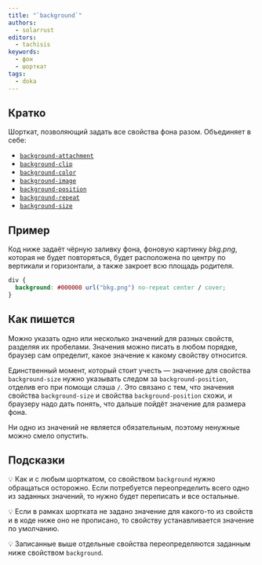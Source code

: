 ```yaml
---
title: "`background`"
authors:
  - solarrust
editors:
  - tachisis
keywords:
  - фон
  - шорткат
tags:
  - doka
---
```


## Кратко

Шорткат, позволяющий задать все свойства фона разом. Объединяет в себе:

- [`background-attachment`](/css/background-attachment/)
- [`background-clip`](/css/background-clip/)
- [`background-color`](/css/background-color/)
- [`background-image`](/css/background-image/)
- [`background-position`](/css/background-position/)
- [`background-repeat`](/css/background-repeat/)
- [`background-size`](/css/background-size/)

## Пример

Код ниже задаёт чёрную заливку фона, фоновую картинку _bkg.png_, которая не будет повторяться, будет расположена по центру по вертикали и горизонтали, а также закроет всю площадь родителя.

```css
div {
  background: #000000 url("bkg.png") no-repeat center / cover;
}
```

## Как пишется

Можно указать одно или несколько значений для разных свойств, разделяя их пробелами. Значения можно писать в любом порядке, браузер сам определит, какое значение к какому свойству относится.

Единственный момент, который стоит учесть — значение для свойства `background-size` нужно указывать следом за `background-position`, отделив его при помощи слэша `/`. Это связано с тем, что значения свойства `background-size` и свойства `background-position` схожи, и браузеру надо дать понять, что дальше пойдёт значение для размера фона.

Ни одно из значений не является обязательным, поэтому ненужные можно смело опустить.

## Подсказки

💡 Как и с любым шорткатом, со свойством `background` нужно обращаться осторожно. Если потребуется переопределить всего одно из заданных значений, то нужно будет переписать и все остальные.

💡 Если в рамках шортката не задано значение для какого-то из свойств и в коде ниже оно не прописано, то свойству устанавливается значение по умолчанию.

💡 Записанные выше отдельные свойства переопределяются заданным ниже свойством `background`.

